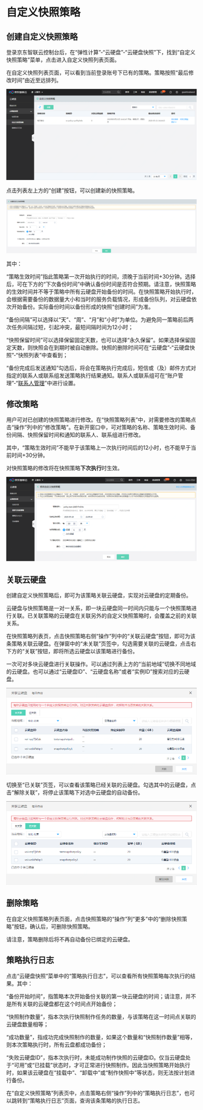 # 自定义快照策略

## 创建自定义快照策略

登录京东智联云控制台后，在“弹性计算”-“云硬盘”-“云硬盘快照”下，找到“自定义快照策略”菜单，点击进入自定义快照列表页面。

在自定义快照列表页面，可以看到当前登录账号下已有的策略。策略按照“最后修改时间”由近至远排列。

![policylist](../../../../../image/Elastic-Compute/CloudDisk/cloud-disk/policylist.png)

点击列表左上方的“创建”按钮，可以创建新的快照策略。

![createpolicy](../../../../../image/Elastic-Compute/CloudDisk/cloud-disk/createpolicy.png)

其中：

“策略生效时间”指此策略第一次开始执行的时间，须晚于当前时间+30分钟。选择后，可在下方的“下次备份时间”中确认备份时间是否符合预期。请注意，快照策略的生效时间并不等于策略中所有云硬盘开始备份的时间。在快照策略开始执行时，会根据需要备份的数据量大小和当时的服务负载情况，形成备份队列，对云硬盘依次开始备份。实际备份时间以备份形成的快照“创建时间”为准。

“备份间隔”可以选择以“天”、“周”、“月”和“小时”为单位。为避免同一策略前后两次任务间隔过短，引起冲突，最短间隔时间为12小时；

“快照保留时间”可以选择保留固定天数，也可以选择“永久保留”。如果选择保留固定天数，则快照会在到期时被自动删除。快照的删除时间可在“云硬盘”-“云硬盘快照”-“快照列表”中查看到；

“备份完成后发送通知”勾选后，将会在策略执行完成后，短信或（及）邮件方式对指定的联系人或联系组发送策略执行结果通知。联系人或联系组可在“账户管理”-“[联系人管理](https://uc.jdcloud.com/account/contacts)”中进行设置。



## 修改策略

用户可对已创建的快照策略进行修改。在“快照策略列表”中，对需要修改的策略点击“操作”列中的“修改策略”。在新开窗口中，可对策略的名称、策略生效时间、备份间隔、快照保留时间和通知的联系人、联系组进行修改。

其中，“策略生效时间”不能早于该策略上一次执行时间后的12小时，也不能早于当前时间+30分钟。

对快照策略的修改将在快照策略**下次执行**时生效。

![editpolicy](../../../../../image/Elastic-Compute/CloudDisk/cloud-disk/editpolicy.png)



## 关联云硬盘

创建自定义快照策略后，即可为该策略关联云硬盘，实现对云硬盘的定期备份。

云硬盘与快照策略是一对一关系，即一块云硬盘同一时间内只能与一个快照策略进行关联。已关联策略的云硬盘在关联另外的自定义快照策略时，会覆盖之前的关联关系。

在快照策略列表页，点击快照策略右侧“操作”列中的“关联云硬盘”按钮，即可为该条策略关联云硬盘。在弹窗中的“未关联”页签中，勾选需要关联的云硬盘，点击右下方的“关联”按钮，即将所选云硬盘以该策略进行备份。

一次可对多块云硬盘进行关联操作。可以通过列表上方的“当前地域”切换不同地域的云硬盘。也可以通过“云硬盘ID”、“云硬盘名称”或者“实例ID”搜索对应的云硬盘。

![applypolicy](../../../../../image/Elastic-Compute/CloudDisk/cloud-disk/applypolicy.png)

切换至“已关联”页签，可以查看该策略已经关联的云硬盘。勾选其中的云硬盘，点击“解除关联”，将停止该策略下对选中云硬盘的自动备份。

![applied](../../../../../image/Elastic-Compute/CloudDisk/cloud-disk/applied.png)



## 删除策略

在自定义快照策略列表页面，点击快照策略的“操作”列“更多”中的“删除快照策略”按钮，确认后，可删除快照策略。

请注意，策略删除后将不再自动备份已绑定的云硬盘。

## 策略执行日志

点击“云硬盘快照”菜单中的“策略执行日志”，可以查看所有快照策略每次执行的结果。其中：

“备份开始时间”，指策略本次开始备份关联的第一块云硬盘的时间；请注意，并不是所有关联的云硬盘都在这个时间点开始备份；

“快照制作数量”，指本次执行快照制作任务的数量，与该策略在这一时间点关联的云硬盘数量相等；

“成功数量”，指成功完成快照制作的数量，如果这个数量和“快照制作数量”相等，则本次策略执行时，所有云盘都成功备份；

“失败云硬盘ID”，指本次执行时，未能成功制作快照的云硬盘ID。仅当云硬盘处于“可用”或“已挂载”状态时，才可正常进行快照制作。因此当快照策略开始执行时，如果该云硬盘在“挂载中”、“卸载中”或“制作快照中”等状态，则无法按计划进行备份。

在“自定义快照策略”列表页中，点击策略右侧“操作”列中的“策略执行日志”，也可以跳转到“策略执行日志”页面，查询该条策略的执行日志。
